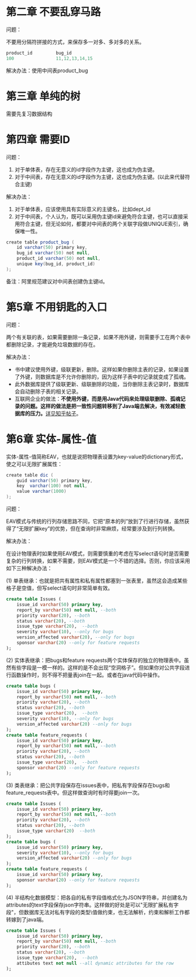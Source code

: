 # 第二章 不要乱穿马路

问题：

不要用分隔符拼接的方式，来保存多一对多、多对多的关系。

```java
product_id         bug_id
100				   11,12,13,14,15
```

解决办法：使用中间表product_bug

# 第三章 单纯的树

需要先复习数据结构

# 第四章 需要ID 

问题：

1. 对于单体表，存在无意义的id字段作为主键，这也成为伪主键。
2. 对于中间表，存在无意义的id字段作为主键，这也成为伪主键。(以此来代替符合主键)

解决办法：

1. 对于单体表，应该使用具有实际意义的主键名，比如dept_id
2. 对于中间表，个人认为，既可以采用伪主键id来避免符合主键，也可以直接采用符合主键，但无论如何，都要对中间表的两个关联字段做UNIQUE索引，确保唯一性。

```java
create table product_bug (
	id varchar(50) primary key, 
  	bug_id varchar(50) not null,
  	product_id varchar(50) not null,
  	unique key(bug_id, product_id)
);
```

备注：阿里规范建议对中间表创建伪主键id。

# 第5章 不用钥匙的入口

问题：

两个有关联的表，如果需要删除一条记录，如果不用外键，则需要手工在两个表中都删除记录，才能避免垃圾数据的存在。

解决办法：

* 书中建议使用外键，级联更新，删除。这样如果你删除主表的记录，如果设置了外键，则数据库是不允许你删除的，因为这样子表中的记录就变成了孤魂。
* 此外数据库提供了级联更新、级联删除的功能，当你删除主表记录时，数据库会自动删除子表的相关记录。
* 互联网企业的做法：**不使用外键，而是用Java代码来处理级联删除、孤魂记录的问题。这样的做法是把一致性问题转移到了Java端去解决，有效减轻数据库的压力。**[详见知乎帖子](https://www.zhihu.com/question/19600081)。

# 第6章 实体-属性-值

实体-属性-值简称EAV，也就是说把物理表设置为key-value的dictionary形式，使之可以无限扩展属性：

```java
create table dic (
	guid varchar(50) primary key,
  	key  varchar(100) not null,
  	value varchar(1000)
);
```

问题：

EAV模式与传统的行列存储思路不同，它把“原本的列”放到了行进行存储，虽然获得了“无限扩展key”的优势，但在查询时非常麻烦，经常要涉及到行列转换。

解决办法：

在设计物理表时如果使用EAV模式，则需要慎重的考虑在写select语句时是否需要复杂的行列转换，如果不需要，则EAV模式是一个不错的选择。否则，你应该采用如下三种解决办法：

(1) 单表继承：也就是把共有属性和私有属性都塞到一张表里，虽然这会造成某些格子是空值，但写select语句时非常简单有效。

```sql
create table Issues (
	issue_id varchar(50) primary key,
  	report_by varchar(50) not null, --both
  	priority varchar(20), --both
  	status varchar(20), --both
  	issue_type varchar(20),  --both
  	severity varchar(10), --only for bugs
  	version_affected varchar(20), --only for bugs
  	sponsor varchar(20) --only for feature requests
);
```

(2) 实体表继承：把bugs和feature requests两个实体保存的独立的物理表中。虽然有些字段是一模一样的。这样的是不会出现“空洞格子”。但如果你对公共字段进行函数操作时，则不得不把量表join在一起。或者在java代码中操作。

```sql
create table bugs (
	issue_id varchar(50) primary key,
  	report_by varchar(50) not null, --both
  	priority varchar(20), --both
  	status varchar(20), --both
  	issue_type varchar(20),  --both
  	severity varchar(10), --only for bugs
  	version_affected varchar(20) --only for bugs
);
create table feature_requests (
	issue_id varchar(50) primary key,
  	report_by varchar(50) not null, --both
  	priority varchar(20), --both
  	status varchar(20), --both
  	issue_type varchar(20),  --both
  	sponsor varchar(20) --only for feature requests
);
```

(3) 类表继承：把公共字段保存在issues表中，把私有字段保存在bugs和feature_requests表中。但这样做查询时有时得要join一次。

```sql
create table Issues (
	issue_id varchar(50) primary key,
  	report_by varchar(50) not null, --both
  	priority varchar(20), --both
  	status varchar(20), --both
  	issue_type varchar(20)  --both
);
create table bugs (
	issue_id varchar(50) primary key,
  	severity varchar(10), --only for bugs
  	version_affected varchar(20) --only for bugs
);
create table feature_requests (
	issue_id varchar(50) primary key,
  	sponsor varchar(20) --only for feature requests
);
```

(4) 半结构化数据模型：把各自的私有字段值格式化为JSON字符串，并创建名为attributes的text字段保存json字符串。这样做的好处是可以"无限扩展私有字段"，但数据库无法对私有字段的类型\值做约束，也无法解析，约束和解析工作都转嫁到了java端。

```sql
create table Issues (
	issue_id varchar(50) primary key,
  	report_by varchar(50) not null, --both
  	priority varchar(20), --both
  	status varchar(20), --both
  	issue_type varchar(20),  --both
  	attibutes text not null --all dynamic attributes for the row
);
```









